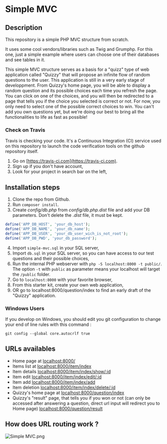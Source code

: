 # Simple MVC

## Description

This repository is a simple PHP MVC structure from scratch.

It uses some cool vendors/libraries such as Twig and Grumphp.
For this one, just a simple example where users can choose one of their databases and see tables in it.

This simple MVC structure serves as a basis for a "quizz" type of web application called "Quizzy" that will propose an infinite flow of random questions to the user. This application is still in a very early stage of developpment. From Quizzy's home page, you will be able to display a random question and its possible choices each time you refresh the page. You can click on one of the choices, and you will then be redirected to a page that tells you if the choice you selected is correct or not. For now, you only need to select one of the possible correct choices to win. You can't add you own questions yet, but we're doing our best to bring all the functionalities to life as fast as possible!


### Check on Travis

Travis is checking your code. It's a Continuous Integration (CI) service used on this repository to launch the code verification tools on the github repository itself.

1. Go on [https://travis-ci.com](https://travis-ci.com).
2. Sign up if you don't have account,
3. Look for your project in search bar on the left,

## Installation steps

1. Clone the repo from Github.
2. Run `composer install`.
3. Create *config/db.php* from *config/db.php.dist* file and add your DB parameters. Don't delete the *.dist* file, it must be kept.
```php
define('APP_DB_HOST', 'your_db_host');
define('APP_DB_NAME', 'your_db_name');
define('APP_DB_USER', 'your_db_user_wich_is_not_root');
define('APP_DB_PWD', 'your_db_password');
```
4. Import `simple-mvc.sql` in your SQL server,
5. Import `db.sql` in your SQL server, so you can have access to our test questions and their possible choices,
6. Run the internal PHP webserver with `php -S localhost:8000 -t public/`. The option `-t` with `public` as parameter means your localhost will target the `/public` folder.
7. Go to `localhost:8000` with your favorite browser,
8. From this starter kit, create your own web application,
9. OR go to localhost:8000/question/index to find an early draft of the "Quizzy" application.

### Windows Users

If you develop on Windows, you should edit you git configuration to change your end of line rules with this command :

`git config --global core.autocrlf true`

## URLs availables

* Home page at [localhost:8000/](localhost:8000/)
* Items list at [localhost:8000/item/index](localhost:8000/item/index)
* Item details [localhost:8000/item/index/show/:id](localhost:8000/item/show/2)
* Item edit [localhost:8000/item/index/edit/:id](localhost:8000/item/edit/2)
* Item add [localhost:8000/item/index/add](localhost:8000/item/add)
* Item deletion [localhost:8000/item/index/delete/:id](localhost:8000/item/delete/2)
* Quizzy's home page at [localhost:8000/question/index](localhost:8000/question/index)
* Quizzy's "result" page, that tells you if you won or not (can only be accessed after answering a question, direct url input will redirect you to Home page) [localhost:8000/question/result](localhost:8000/question/result)

## How does URL routing work ?

![Simple MVC.png](https://raw.githubusercontent.com/WildCodeSchool/simple-mvc/master/Simple%20-%20MVC.png)
